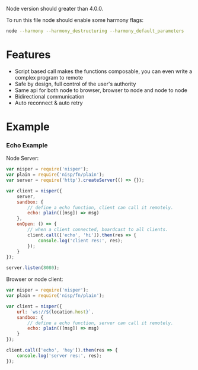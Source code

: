 Node version should greater than 4.0.0.

To run this file node should enable some harmony flags:

```bash
node --harmony --harmony_destructuring --harmony_default_parameters
```

# Features

- Script based call makes the functions composable, you can even write a complex program to remote
- Safe by design, full control of the user's authority
- Same api for both node to browser, browser to node and node to node
- Bidirectional communication
- Auto reconnect & auto retry

# Example

### Echo Example

Node Server:

```js
var nisper = require('nisper');
var plain = require('nisp/fn/plain');
var server = require('http').createServer(() => {});

var client = nisper({
    server,
    sandbox: {
        // define a echo function, client can call it remotely.
        echo: plain(([msg]) => msg)
    },
    onOpen: () => {
        // when a client connected, boardcast to all clients.
        client.call(['echo', 'hi']).then(res => {
            console.log('client res:', res);
        });
    }
});

server.listen(8080);

```


Browser or node client:

```js
var nisper = require('nisper');
var plain = require('nisp/fn/plain');

var client = nisper({
    url: `ws://${location.host}`,
    sandbox: {
        // define a echo function, server can call it remotely.
        echo: plain(([msg]) => msg)
    }
});

client.call(['echo', 'hey']).then(res => {
    console.log('server res:', res);
});

```
